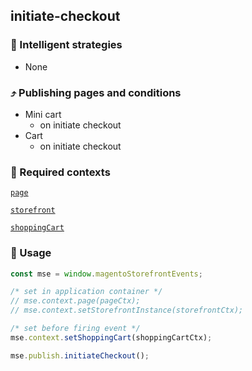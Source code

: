 ## initiate-checkout

### 🤖 Intelligent strategies

-   None

### ⤴️ Publishing pages and conditions

-   Mini cart
    -   on initiate checkout
-   Cart
    -   on initiate checkout

### 🛄 Required contexts

[`page`](./example-contexts/mock-page-context.md)

[`storefront`](./example-contexts/mock-storefront-context.md)

[`shoppingCart`](./example-contexts/mock-shopping-cart-context.md)

### 🔧 Usage

```javascript
const mse = window.magentoStorefrontEvents;

/* set in application container */
// mse.context.page(pageCtx);
// mse.context.setStorefrontInstance(storefrontCtx);

/* set before firing event */
mse.context.setShoppingCart(shoppingCartCtx);

mse.publish.initiateCheckout();
```
